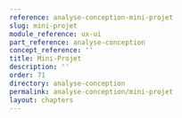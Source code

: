 ```yaml
---
reference: analyse-conception-mini-projet
slug: mini-projet
module_reference: ux-ui
part_reference: analyse-conception
concept_reference: ''
title: Mini-Projet
description: ''
order: 71
directory: analyse-conception
permalink: analyse-conception/mini-projet
layout: chapters
---
```

